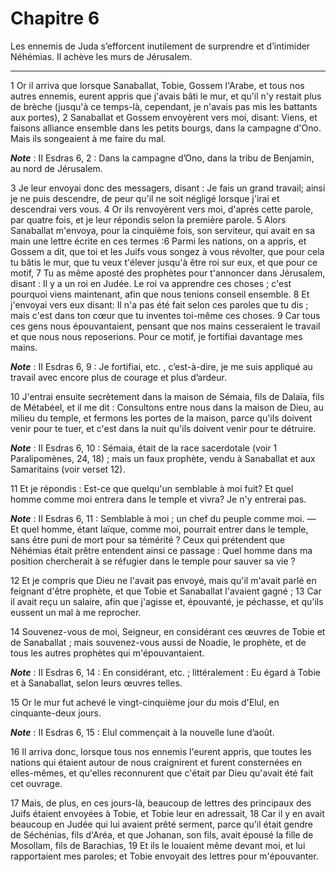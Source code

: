 # Chapitre 6

Les ennemis de Juda s’efforcent inutilement de surprendre et d’intimider Néhémias.
Il achève les murs de Jérusalem.

***

1 Or il arriva que lorsque Sanaballat, Tobie, Gossem l'Arabe, et tous nos autres ennemis, eurent appris que j'avais bâti le mur, et qu'il n'y restait plus de brèche (jusqu'à ce temps-là, cependant, je n'avais pas mis les battants aux portes), 2 Sanaballat et Gossem envoyèrent vers moi, disant: Viens, et faisons alliance ensemble dans les petits bourgs, dans la campagne d'Ono. Mais ils songeaient à me faire du mal.

***Note*** :  II Esdras 6, 2 : Dans la campagne d’Ono, dans la tribu de Benjamin, au nord de Jérusalem.

3 Je leur envoyai donc des messagers, disant : Je fais un grand travail; ainsi je ne puis descendre, de peur qu'il ne soit négligé lorsque j'irai et descendrai vers vous. 4 Or ils renvoyèrent vers moi, d'après cette parole, par quatre fois, et je leur répondis selon la première parole. 5 Alors Sanaballat m'envoya, pour la cinquième fois, son serviteur, qui avait en sa main une lettre écrite en ces termes :6 Parmi les nations, on a appris, et Gossem a dit, que toi et les Juifs vous songez à vous révolter, que pour cela tu bâtis le mur, que tu veux t'élever jusqu'à être roi sur eux, et que pour ce motif, 7 Tu as même aposté des prophètes pour t'annoncer dans Jérusalem, disant : Il y a un roi en Judée. Le roi va apprendre ces choses ; c'est pourquoi viens maintenant, afin que nous tenions conseil ensemble. 8 Et j'envoyai vers eux disant: Il n'a pas été fait selon ces paroles que tu dis ; mais c'est dans ton cœur que tu inventes toi-même ces choses. 9 Car tous ces gens nous épouvantaient, pensant que nos mains
cesseraient le travail et que nous nous reposerions. Pour ce motif, je fortifiai davantage mes mains.

***Note*** :  II Esdras 6, 9 : Je fortifiai, etc. , c’est-à-dire, je me suis appliqué au travail avec encore plus de courage et plus d’ardeur.


10 J'entrai ensuite secrètement dans la maison de Sémaia, fils de Dalaïa, fils de Métabéel, et il me dit : Consultons entre nous dans la maison de Dieu, au milieu du temple, et fermons les portes de la maison, parce qu'ils doivent venir pour te tuer, et c'est dans la nuit qu'ils doivent venir pour te détruire.

***Note*** :  II Esdras 6, 10 : Sémaia, était de la race sacerdotale (voir 1 Paralipomènes, 24, 18) ; mais un faux prophète, vendu à Sanaballat et aux Samaritains (voir verset 12).

11 Et je répondis : Est-ce que quelqu'un semblable à moi fuit? Et quel homme comme moi entrera dans le temple et vivra? Je n'y entrerai pas.

***Note*** :  II Esdras 6, 11 : Semblable à moi ; un chef du peuple comme moi. ― Et quel homme, étant laïque, comme moi, pourrait entrer dans le temple, sans être puni de mort pour sa témérité ? Ceux qui prétendent que Néhémias était prêtre entendent ainsi ce passage : Quel homme dans ma position chercherait à se réfugier dans le temple pour sauver sa vie ?

12 Et je compris que Dieu ne l'avait pas envoyé, mais qu'il m'avait parlé en feignant d'être prophète, et que Tobie et Sanaballat l'avaient gagné ; 13 Car il avait reçu un salaire, afin que j'agisse et, épouvanté, je péchasse, et qu'ils eussent un mal à me reprocher.


14 Souvenez-vous de moi, Seigneur, en considérant ces œuvres de Tobie et de Sanaballat ; mais souvenez-vous aussi de Noadie, le prophète, et de tous les autres prophètes qui m'épouvantaient.

***Note*** :  II Esdras 6, 14 : En considérant, etc. ; littéralement : Eu égard à Tobie et à Sanaballat, selon leurs œuvres telles.


15 Or le mur fut achevé le vingt-cinquième jour du mois d'Elul, en cinquante-deux jours.

***Note*** :  II Esdras 6, 15 : Elul commençait à la nouvelle lune d’août.


16 Il arriva donc, lorsque tous nos ennemis l'eurent appris, que toutes les nations qui étaient autour de nous craignirent et furent consternées en elles-mêmes, et qu'elles reconnurent que c'était par Dieu qu'avait été fait cet ouvrage.


17 Mais, de plus, en ces jours-là, beaucoup de lettres des principaux des Juifs étaient envoyées à Tobie, et Tobie leur en adressait, 18 Car il y en avait beaucoup en Judée qui lui avaient prêté serment, parce qu'il était gendre de Séchénias, fils d'Aréa, et que Johanan, son fils, avait épousé la fille de Mosollam, fils de Barachias, 19 Et ils le louaient même devant moi, et lui rapportaient mes paroles; et Tobie envoyait des lettres pour m'épouvanter.

